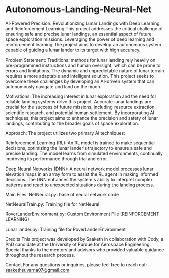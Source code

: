 # Autonomous-Landing-Neural-Net
AI-Powered Precision: Revolutionizing Lunar Landings with Deep Learning and Reinforcement Learning
This project addresses the critical challenge of ensuring safe and precise lunar landings, an essential aspect of future space exploration missions. Leveraging the power of deep learning and reinforcement learning, the project aims to develop an autonomous system capable of guiding a lunar lander to its target with high accuracy.

Problem Statement:
Traditional methods for lunar landing rely heavily on pre-programmed instructions and human oversight, which can be prone to errors and limitations. The dynamic and unpredictable nature of lunar terrain requires a more adaptable and intelligent solution. This project seeks to overcome these challenges by developing an AI-driven system that can autonomously navigate and land on the moon.

Motivations: 
The increasing interest in lunar exploration and the need for reliable landing systems drive this project. Accurate lunar landings are crucial for the success of future missions, including resource extraction, scientific research, and potential human settlement. By incorporating AI techniques, this project aims to enhance the precision and safety of lunar landings, contributing to the broader goals of space exploration.

Approach:
The project utilizes two primary AI techniques:

Reinforcement Learning (RL): An RL model is trained to make sequential decisions, optimizing the lunar lander's trajectory to ensure a safe and precise landing. The model learns from simulated environments, continually improving its performance through trial and error.

Deep Neural Networks (DNN): A neural network model processes lunar elevation maps in an array form to assist the RL agent in making informed decisions. The DNN enhances the system's ability to interpret complex patterns and react to unexpected situations during the landing process.

Main Files:
NetNeural.py: base of neural network code

NetNeuralTrain.py: Training file for NetNeural

RoverLanderEnvironment.py: Custom Environment File (REINFORCEMENT LEARNING)

Lunar lander.py: Training file for RoverLanderEnvironment


Credits
This project was developed by Saaketh in collaboration with Cody, a PhD candidate at the University of Purdue for Aerospace Engineering. Special thanks to the mentors and advisors who provided valuable guidance throughout the research process.

Contact
For any questions or inquiries, please feel free to reach out: saakethsuvarna07@gmail.com
